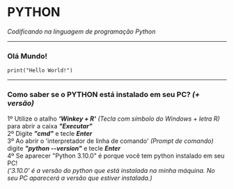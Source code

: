 # PYTHON
_Codificando na linguagem de programação Python_
<hr>

### Olá Mundo!
`print("Hello World!")`
<hr>

### Como saber se o PYTHON está instalado em seu PC? _(+ versão)_
1º Utilize o atalho ***'Winkey + R'*** _(Tecla com símbolo do Windows + letra R)_ para abrir a caixa ***"Executar"***<br>
2º Digite ***"cmd"*** e tecle ***Enter***<br>
3º Ao abrir o 'interpretador de linha de comando' _(Prompt de comando)_ digite ***"python --version"*** e tecle ***Enter***<br>
4º Se aparecer "Python 3.10.0" é porque você tem python instalado em seu PC!<br>
_('3.10.0' é a versão do python que está instalada na minha máquina. No seu PC aparecerá a versão que estiver instalada.)_
